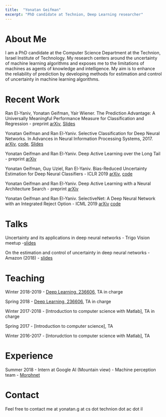 ```yaml
---
title:  "Yonatan Geifman"
excerpt: "PhD candidate at Technion, Deep Learning researcher"
---
```


# About Me #
I am a PhD candidate at the Computer Science Department at the Technion, Israel Institute of Technology. My research centers around the uncertainty of machine learning algorithms and exposes me to the limitations of machines as agents of knowledge and intelligence. My aim is to enhance the reliability of prediction by developing methods for estimation and control of uncertainty in machine learning algorithms.

# Recent Work #
Ran El-Yaniv, Yonatan Geifman, Yair Wiener. The Prediction Advantage: A Universally Meaningful Performance Measure for Classification and Regression - preprint
[arXiv](https://arxiv.org/abs/1705.08499), [Slides](https://geifmany.github.io/papers/prediction%20advantage/prediction%20advantage%20slides.pdf)

Yonatan Geifman and Ran El-Yaniv. Selective Classification for Deep Neural Networks. In Advances in Neural Information Processing Systems, 2017.
[arXiv](https://arxiv.org/abs/1705.08500), [code](https://github.com/geifmany/selective_deep_learning), [Slides](https://github.com/geifmany/geifmany.github.io/blob/master/papers/prediction%20advantage/Selective_slides.pdf)

Yonatan Geifman and Ran El-Yaniv. Deep Active Learning over the Long Tail - preprint
[arXiv](https://arxiv.org/abs/1711.00941)

Yonatan Geifman, Guy Uziel, Ran El-Yaniv. Bias-Reduced Uncertainty Estimation for Deep Neural Classifiers - ICLR 2019
[arXiv](https://arxiv.org/abs/1805.08206), [code](https://github.com/geifmany/uncertainty_ICLR)

Yonatan Geifman and Ran El-Yaniv. Deep Active Learning with a Neural Architecture Search - preprint
[arXiv](https://arxiv.org/abs/1811.07579)

Yonatan Geifman and Ran El-Yaniv. SelectiveNet: A Deep Neural Network with an Integrated Reject Option - ICML 2019
[arXiv](https://arxiv.org/abs/1901.09192) [code](https://github.com/geifmany/selectivenet)


# Talks #
Uncertainty and its applications in deep neural networks - Trigo Vision meetup -[slides](https://geifmany.github.io/papers/uncertainty.pdf)


On the estimation and control of uncertainty in deep neural networks - Amazon (2018) - [slides](https://geifmany.github.io/papers/uncertainty.pdf)


# Teaching #
Winter 2018-2019 - [Deep Learning, 236606](https://webcourse.cs.technion.ac.il/236606/Winter2018-2019/), TA in charge

Spring 2018 - [Deep Learning, 236606](https://webcourse.cs.technion.ac.il/236606/Spring2018), TA in charge

Winter 2017-2018 - [Introduction to computer science with Matlab], TA in charge

Spring 2017 - [Introduction to computer science], TA

Winter 2016-2017 - [Intorudction to computer science with Matlab], TA

# Experience #
Summer 2018 - Intern at Google AI (Mountain view) - Machine perception team - [Morphnet](https://ai.googleblog.com/2019/04/morphnet-towards-faster-and-smaller.html)



# Contact #
Feel free to contact me at yonatan.g at cs dot technion dot ac dot il


